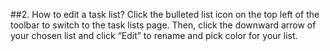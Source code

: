 ##2. How to edit a task list?
Click the bulleted list icon on the top left of the toolbar to switch to the task lists page. Then, click the downward arrow of your chosen list and click “Edit” to rename and pick color for your list.
